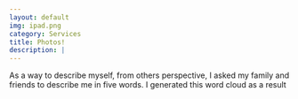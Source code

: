 ```yaml
---
layout: default
img: ipad.png
category: Services
title: Photos!
description: |
---
```

As a way to describe myself, from others perspective, I asked my family and friends to describe me in five words. 
I generated this word cloud as a result